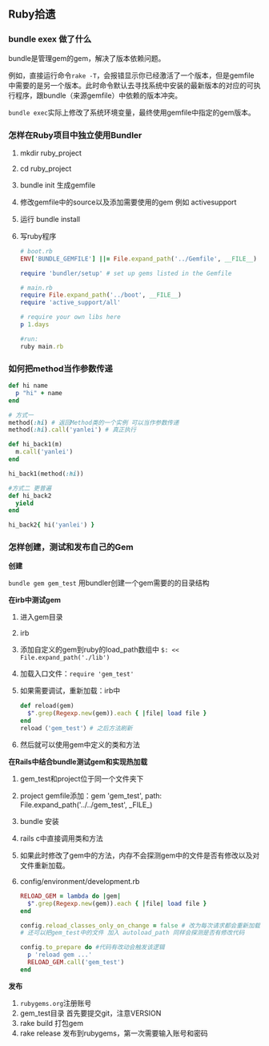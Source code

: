 ## Ruby拾遗

### bundle exex 做了什么

bundle是管理gem的gem，解决了版本依赖问题。

例如，直接运行命令`rake -T`，会报错显示你已经激活了一个版本，但是gemfile中需要的是另一个版本。此时命令默认去寻找系统中安装的最新版本的对应的可执行程序，跟bundle（来源gemfile）中依赖的版本冲突。

`bundle exec`实际上修改了系统环境变量，最终使用gemfile中指定的gem版本。

### 怎样在Ruby项目中独立使用Bundler

1. mkdir ruby_project

2. cd ruby_project

3. bundle init 生成gemfile

4. 修改gemfile中的source以及添加需要使用的gem 例如 activesupport

5. 运行 bundle install

6. 写ruby程序

   ```ruby
   # boot.rb
   ENV['BUNDLE_GEMFILE'] ||= File.expand_path('../Gemfile', __FILE__)
   
   require 'bundler/setup' # set up gems listed in the Gemfile
   
   # main.rb
   require File.expand_path('../boot', __FILE__)
   require 'active_support/all'
   
   # require your own libs here
   p 1.days
   
   #run:
   ruby main.rb
   ```

### 如何把method当作参数传递

```ruby
def hi name
  p "hi" + name
end

# 方式一
method(:hi) # 返回Method类的一个实例 可以当作参数传递
method(:hi).call('yanlei') # 真正执行

def hi_back1(m)
  m.call('yanlei')
end

hi_back1(method(:hi))

#方式二 更普遍
def hi_back2
  yield
end

hi_back2{ hi('yanlei') }
```

### 怎样创建，测试和发布自己的Gem

**创建**

`bundle gem gem_test` 用bundler创建一个gem需要的的目录结构

**在irb中测试gem**

1. 进入gem目录

2. irb

3. 添加自定义的gem到ruby的load_path数组中  `$: << File.expand_path('./lib')`

4. 加载入口文件：`require 'gem_test'` 

5. 如果需要调试，重新加载：irb中

   ```ruby
   def reload(gem)
     $".grep(Regexp.new(gem)).each { |file| load file }
   end
   reload（'gem_test'）# 之后方法刷新
   ```

6. 然后就可以使用gem中定义的类和方法

**在Rails中结合bundle测试gem和实现热加载**

1. gem_test和project位于同一个文件夹下

2. project gemfile添加：gem 'gem_test', path: File.expand_path('../../gem_test', \_FILE\_)

3. bundle 安装

4. rails c中直接调用类和方法

5. 如果此时修改了gem中的方法，内存不会探测gem中的文件是否有修改以及对文件重新加载。

6. config/environment/development.rb

   ```ruby
   RELOAD_GEM = lambda do |gem|
     $".grep(Regexp.new(gem)).each { |file| load file }
   end
   
   config.reload_classes_only_on_change = false # 改为每次请求都会重新加载不论是否有修改
   # 还可以把gem_test中的文件 加入 autoload_path 同样会探测是否有修改代码
   
   config.to_prepare do #代码有改动会触发该逻辑
     p 'reload gem ...'
     RELOAD_GEM.call('gem_test')
   end
   ```

**发布**

1. `rubygems.org`注册账号
2. gem_test目录 首先要提交git，注意VERSION
3. rake build 打包gem
4. rake release 发布到rubygems，第一次需要输入账号和密码